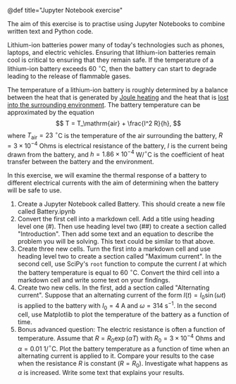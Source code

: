 @def title="Jupyter Notebook exercise"

The aim of this exercise is to practise using Jupyter Notebooks to combine
written text and Python code.

Lithium-ion batteries power many of today's technologies such as phones,
laptops, and electric vehicles.  Ensuring that lithium-ion batteries remain
cool is critical to ensuring that they remain safe.  If the temperature of
a lithium-ion battery exceeds 60 $^\circ$C, then the battery can start to
degrade leading to the release of flammable gases.

The temperature of a lithium-ion battery is roughly determined by a balance between the heat
that is generated by [Joule heating](https://en.wikipedia.org/wiki/Joule_heating) and the heat that is [lost into the surrounding
environment](https://en.wikipedia.org/wiki/Newton%27s_law_of_cooling).  The battery temperature can be approximated by the
equation
$$
T = T_\mathrm{air} + \frac{I^2 R}{h},
$$
where $T_\mathrm{air} = 23$ $^\circ$C is the temperature of the air surrounding the battery,
$R = 3 \times 10^{-4}$ Ohms is electrical resistance of the battery, $I$ is the current being drawn
from the battery, and $h = 1.86 \times 10^{-4}$ W/$^\circ$C is the coefficient of heat transfer between the
battery and the environment.  

In this exercise, we will examine the thermal response of a battery to
different electrical currents with the aim of determining when the battery will
be safe to use.

1. Create a Jupyter Notebook called Battery.  This should create a new file called Battery.ipynb
2. Convert the first cell into a markdown cell. Add a title using heading level one (#).  Then use heading level two (##) to create a section called "Introduction".  Then add some text and an equation to describe the problem you will be solving.  This text could be similar to that above.
3. Create three new cells.  Turn the first into a markdown cell and use heading level two to create a section called "Maximum current".  In the second cell, use SciPy's `root` function to compute the current $I$ at which the battery temperature is equal to 60 $^\circ$C.  Convert the third cell into a markdown cell and write some text on your findings.
4. Create two new cells.  In the first, add a section called "Alternating current".  Suppose that an alternating current of the form $I(t) = I_0 \sin (\omega t)$ is applied to the battery with $I_0 = 4$ A and $\omega = 314$ s$^{-1}$.  In the second cell, use Matplotlib to plot the temperature of the battery as a function of time.
5. Bonus advanced question: The electric resistance is often a function of temperature.  Assume that $R = R_0 \exp(\alpha T)$ with $R_0 = 3 \times 10^{-4}$ Ohms and $\alpha = 0.01$ 1/$^\circ$C.  Plot the battery temperature as a function of time when an alternating current is applied to it.  Compare your results to the case when the resistance $R$ is constant ($R = R_0$).  Investigate what happens as $\alpha$ is increased.  Write some text that explains your results.
